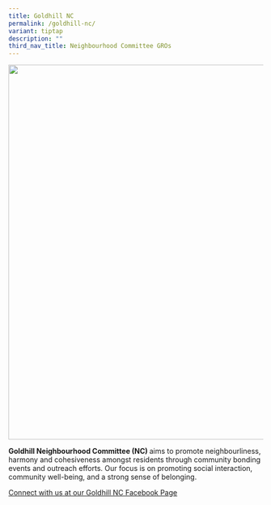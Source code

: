 ```yaml
---
title: Goldhill NC
permalink: /goldhill-nc/
variant: tiptap
description: ""
third_nav_title: Neighbourhood Committee GROs
---
```

<div class="isomer-image-wrapper">
<img style="width: 740px; color: rgb(0, 0, 0); font-family: system-ui, -apple-system, &quot;system-ui&quot;, &quot;Segoe UI&quot;, Roboto, Oxygen, Ubuntu, Cantarell, &quot;Open Sans&quot;, &quot;Helvetica Neue&quot;, sans-serif; font-size: medium; font-style: normal; font-variant-ligatures: normal; font-variant-caps: normal; font-weight: 400; letter-spacing: normal; orphans: 2; text-align: start; text-indent: 0px; text-transform: none; widows: 2; word-spacing: 0px; -webkit-text-stroke-width: 0px; white-space: normal; text-decoration-thickness: initial; text-decoration-style: initial; text-decoration-color: initial;" height="auto" width="100%" src="https://moca.sgp1.cdn.digitaloceanspaces.com/Our%20Communities/64f70c918028f26774a7d933_25%2520%2526%252026%2520July%25202022(16).webp">
</div>
<p><strong>Goldhill Neighbourhood Committee (NC) </strong>aims to promote
neighbourliness, harmony and cohesiveness amongst residents through community
bonding events and outreach efforts. Our focus is on promoting social interaction,
community well-being, and a strong sense of belonging.</p>
<p><a href="https://www.facebook.com/GoldhillNC" rel="noopener noreferrer nofollow" target="_blank">Connect with us at our Goldhill NC Facebook Page</a>
</p>